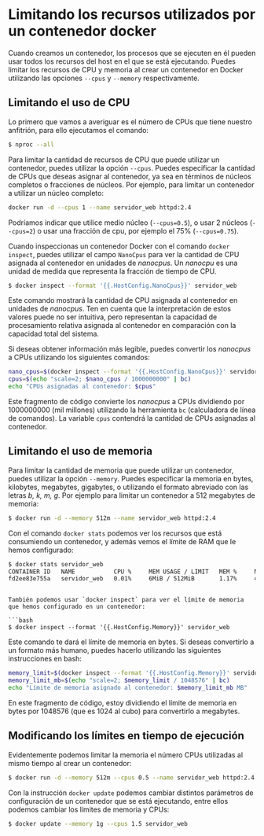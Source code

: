 # Limitando los recursos utilizados por un contenedor docker

Cuando creamos un contenedor, los procesos que se ejecuten en él pueden usar todos los recursos del host en el que se está ejecutando. Puedes limitar los recursos de CPU y memoria al crear un contenedor en Docker utilizando las opciones `--cpus` y `--memory` respectivamente. 

## Limitando el uso de CPU

Lo primero que vamos a averiguar es el número de CPUs que tiene nuestro anfitrión, para ello ejecutamos el comando:

```bash
$ nproc --all
```

Para limitar la cantidad de recursos de CPU que puede utilizar un contenedor, puedes utilizar la opción `--cpus`. Puedes especificar la cantidad de CPUs que deseas asignar al contenedor, ya sea en términos de núcleos completos o fracciones de núcleos. Por ejemplo, para limitar un contenedor a utilizar un núcleo completo:

```bash
docker run -d --cpus 1 --name servidor_web httpd:2.4
```

Podríamos indicar que utilice medio núcleo (`--cpus=0.5`), o usar 2 núcleos (`--cpus=2`) o usar una fracción de cpu, por ejemplo el 75% (`--cpus=0.75`).

Cuando inspeccionas un contenedor Docker con el comando `docker inspect`, puedes utilizar el campo `NanoCpus` para ver la cantidad de CPU asignada al contenedor en unidades de *nanocpus*. Un *nanocpu* es una unidad de medida que representa la fracción de tiempo de CPU.

```bash
$ docker inspect --format '{{.HostConfig.NanoCpus}}' servidor_web
```

Este comando mostrará la cantidad de CPU asignada al contenedor en unidades de *nanocpus*. Ten en cuenta que la interpretación de estos valores puede no ser intuitiva, pero representan la capacidad de procesamiento relativa asignada al contenedor en comparación con la capacidad total del sistema.

Si deseas obtener información más legible, puedes convertir los *nanocpus* a CPUs utilizando los siguientes comandos:

```bash
nano_cpus=$(docker inspect --format '{{.HostConfig.NanoCpus}}' servidor_web)
cpus=$(echo "scale=2; $nano_cpus / 1000000000" | bc)
echo "CPUs asignadas al contenedor: $cpus"
```

Este fragmento de código convierte los *nanocpus* a CPUs dividiendo por 1000000000 (mil millones) utilizando la herramienta `bc` (calculadora de línea de comandos). La variable `cpus` contendrá la cantidad de CPUs asignadas al contenedor.


## Limitando el uso de memoria


Para limitar la cantidad de memoria que puede utilizar un contenedor, puedes utilizar la opción `--memory`. Puedes especificar la memoria en bytes, kilobytes, megabytes, gigabytes, o utilizando el formato abreviado con las letras *b, k, m, g*. Por ejemplo para limitar un contenedor a 512 megabytes de memoria:

```bash
$ docker run -d --memory 512m --name servidor_web httpd:2.4
```

Con el comando `docker stats` podemos ver los recursos que está consumiendo un contenedor, y además vemos el límite de RAM que le hemos configurado:

```bash
$ docker stats servidor_web
CONTAINER ID   NAME           CPU %     MEM USAGE / LIMIT   MEM %     NET I/O       BLOCK I/O    PIDS
fd2ee83e755a   servidor_web   0.01%     6MiB / 512MiB       1.17%     4.25kB / 0B   0B / 4.1kB   82
```
```

También podemos usar `docker inspect` para ver el límite de memoria que hemos configurado en un contenedor:

```bash
$ docker inspect --format '{{.HostConfig.Memory}}' servidor_web
```

Este comando te dará el límite de memoria en bytes. Si deseas convertirlo a un formato más humano, puedes hacerlo utilizando las siguientes instrucciones en bash:

```bash
memory_limit=$(docker inspect --format '{{.HostConfig.Memory}}' servidor_web)
memory_limit_mb=$(echo "scale=2; $memory_limit / 1048576" | bc)
echo "Límite de memoria asignado al contenedor: $memory_limit_mb MB"
```

En este fragmento de código, estoy dividiendo el límite de memoria en bytes por 1048576 (que es 1024 al cubo) para convertirlo a megabytes.

## Modificando los límites en tiempo de ejecución

Evidentemente podemos limitar la memoria el número CPUs utilizadas al mismo tiempo al crear un contenedor:

```bash
$ docker run -d --memory 512m --cpus 0.5 --name servidor_web httpd:2.4
```

Con la instrucción `docker update` podemos cambiar distintos parámetros de configuración de un contenedor que se está ejecutando, entre ellos podemos cambiar los límites de memoria y CPUs:

```bash
$ docker update --memory 1g --cpus 1.5 servidor_web
```
```